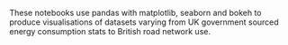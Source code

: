 These notebooks use pandas with matplotlib, seaborn and bokeh to produce visualisations of datasets varying from UK government sourced energy consumption stats to British road network use.  
